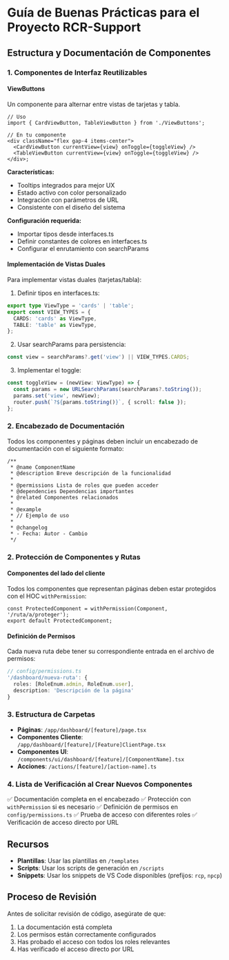 # Guía de Buenas Prácticas para el Proyecto RCR-Support

## Estructura y Documentación de Componentes

### 1. Componentes de Interfaz Reutilizables

#### ViewButtons

Un componente para alternar entre vistas de tarjetas y tabla.

```tsx
// Uso
import { CardViewButton, TableViewButton } from './ViewButtons';

// En tu componente
<div className="flex gap-4 items-center">
  <CardViewButton currentView={view} onToggle={toggleView} />
  <TableViewButton currentView={view} onToggle={toggleView} />
</div>;
```

**Características:**

- Tooltips integrados para mejor UX
- Estado activo con color personalizado
- Integración con parámetros de URL
- Consistente con el diseño del sistema

**Configuración requerida:**

- Importar tipos desde interfaces.ts
- Definir constantes de colores en interfaces.ts
- Configurar el enrutamiento con searchParams

#### Implementación de Vistas Duales

Para implementar vistas duales (tarjetas/tabla):

1. Definir tipos en interfaces.ts:

```typescript
export type ViewType = 'cards' | 'table';
export const VIEW_TYPES = {
  CARDS: 'cards' as ViewType,
  TABLE: 'table' as ViewType,
};
```

2. Usar searchParams para persistencia:

```typescript
const view = searchParams?.get('view') || VIEW_TYPES.CARDS;
```

3. Implementar el toggle:

```typescript
const toggleView = (newView: ViewType) => {
  const params = new URLSearchParams(searchParams?.toString());
  params.set('view', newView);
  router.push(`?${params.toString()}`, { scroll: false });
};
```

### 2. Encabezado de Documentación

Todos los componentes y páginas deben incluir un encabezado de documentación con el siguiente formato:

```tsx
/**
 * @name ComponentName
 * @description Breve descripción de la funcionalidad
 *
 * @permissions Lista de roles que pueden acceder
 * @dependencies Dependencias importantes
 * @related Componentes relacionados
 *
 * @example
 * // Ejemplo de uso
 *
 * @changelog
 * - Fecha: Autor - Cambio
 */
```

### 2. Protección de Componentes y Rutas

#### Componentes del lado del cliente

Todos los componentes que representan páginas deben estar protegidos con el HOC `withPermission`:

```tsx
const ProtectedComponent = withPermission(Component, '/ruta/a/proteger');
export default ProtectedComponent;
```

#### Definición de Permisos

Cada nueva ruta debe tener su correspondiente entrada en el archivo de permisos:

```typescript
// config/permissions.ts
'/dashboard/nueva-ruta': {
  roles: [RoleEnum.admin, RoleEnum.user],
  description: 'Descripción de la página'
}
```

### 3. Estructura de Carpetas

- **Páginas**: `/app/dashboard/[feature]/page.tsx`
- **Componentes Cliente**: `/app/dashboard/[feature]/[Feature]ClientPage.tsx`
- **Componentes UI**: `/components/ui/dashboard/[feature]/[ComponentName].tsx`
- **Acciones**: `/actions/[feature]/[action-name].ts`

### 4. Lista de Verificación al Crear Nuevos Componentes

✅ Documentación completa en el encabezado
✅ Protección con `withPermission` si es necesario
✅ Definición de permisos en `config/permissions.ts`
✅ Prueba de acceso con diferentes roles
✅ Verificación de acceso directo por URL

## Recursos

- **Plantillas**: Usar las plantillas en `/templates`
- **Scripts**: Usar los scripts de generación en `/scripts`
- **Snippets**: Usar los snippets de VS Code disponibles (prefijos: `rcp`, `npcp`)

## Proceso de Revisión

Antes de solicitar revisión de código, asegúrate de que:

1. La documentación está completa
2. Los permisos están correctamente configurados
3. Has probado el acceso con todos los roles relevantes
4. Has verificado el acceso directo por URL
